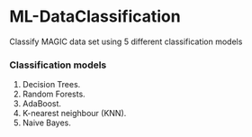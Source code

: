 # ML-DataClassification
Classify MAGIC data set using 5 different classification models
### Classification models
1. Decision Trees.
2. Random Forests.
3. AdaBoost.
4. K-nearest neighbour (KNN).
5. Naive Bayes.
